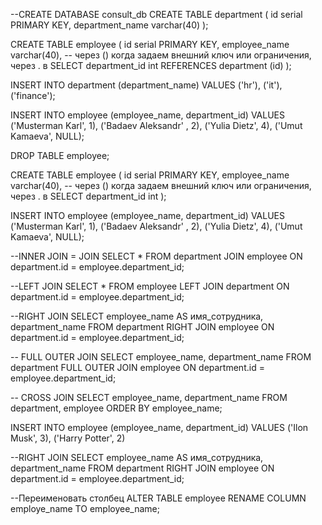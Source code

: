 --CREATE DATABASE consult_db
CREATE TABLE
  department (
    id serial PRIMARY KEY,
    department_name varchar(40)
  );


  CREATE TABLE
  employee (
    id serial PRIMARY KEY,
    employee_name varchar(40),
    -- через () когда задаем внешний ключ или ограничения, через .  в SELECT
    department_id int REFERENCES department (id)
  );


INSERT INTO
  department (department_name)
VALUES
  ('hr'),
  ('it'),
  ('finance');


INSERT INTO employee (employee_name, department_id)
VALUES
('Musterman Karl', 1),
('Badaev Aleksandr' , 2),
('Yulia Dietz', 4),
('Umut Kamaeva', NULL);


DROP TABLE employee;


CREATE TABLE
  employee (
    id serial PRIMARY KEY,
    employee_name varchar(40),
    -- через () когда задаем внешний ключ или ограничения, через .  в SELECT
    department_id int
  );


 INSERT INTO employee (employee_name, department_id)
VALUES
('Musterman Karl', 1),
('Badaev Aleksandr' , 2),
('Yulia Dietz', 4),
('Umut Kamaeva', NULL);


--INNER JOIN = JOIN
SELECT * FROM department
JOIN employee ON department.id = employee.department_id;


--LEFT JOIN
SELECT * FROM employee
LEFT JOIN department ON department.id = employee.department_id;


--RIGHT JOIN
SELECT employee_name AS имя_сотрудника, department_name FROM department
RIGHT JOIN employee ON department.id = employee.department_id;


-- FULL OUTER JOIN
SELECT employee_name, department_name FROM department
FULL OUTER JOIN employee ON department.id = employee.department_id;


-- CROSS JOIN
SELECT employee_name, department_name FROM department, employee
ORDER BY employee_name;


INSERT INTO employee (employee_name, department_id)
VALUES
('Ilon Musk', 3),
('Harry Potter', 2)


--RIGHT JOIN
SELECT employee_name AS имя_сотрудника, department_name FROM department
RIGHT JOIN employee ON department.id = employee.department_id;


--Переименовать столбец
ALTER TABLE employee RENAME COLUMN employe_name TO employee_name;